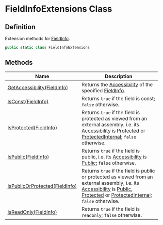 # FieldInfoExtensions Class
## Definition

Extension methods for [FieldInfo](https://learn.microsoft.com/en-gb/dotnet/api/System.Reflection.FieldInfo).

```c#
public static class FieldInfoExtensions
```

## Methods

| Name | Description |
| ---- | ----------- |
| [GetAccessibility(FieldInfo)](MrKWatkins.Reflection.FieldInfoExtensions.GetAccessibility.md) | Returns the [Accessibility](MrKWatkins.Reflection.Accessibility.md) of the specified [FieldInfo](https://learn.microsoft.com/en-gb/dotnet/api/System.Reflection.FieldInfo). |
| [IsConst(FieldInfo)](MrKWatkins.Reflection.FieldInfoExtensions.IsConst.md) | Returns `true` if the field is const; `false` otherwise. |
| [IsProtected(FieldInfo)](MrKWatkins.Reflection.FieldInfoExtensions.IsProtected.md) | Returns `true` if the field is protected as viewed from an external assembly, i.e. its [Accessibility](MrKWatkins.Reflection.Accessibility.md) is [Protected](MrKWatkins.Reflection.Accessibility.md#fields) or [ProtectedInternal](MrKWatkins.Reflection.Accessibility.md#fields); `false` otherwise. |
| [IsPublic(FieldInfo)](MrKWatkins.Reflection.FieldInfoExtensions.IsPublic.md) | Returns `true` if the field is public, i.e. its [Accessibility](MrKWatkins.Reflection.Accessibility.md) is [Public](MrKWatkins.Reflection.Accessibility.md#fields); `false` otherwise. |
| [IsPublicOrProtected(FieldInfo)](MrKWatkins.Reflection.FieldInfoExtensions.IsPublicOrProtected.md) | Returns `true` if the field is public or protected as viewed from an external assembly, i.e. its [Accessibility](MrKWatkins.Reflection.Accessibility.md) is [Public](MrKWatkins.Reflection.Accessibility.md#fields), [Protected](MrKWatkins.Reflection.Accessibility.md#fields) or [ProtectedInternal](MrKWatkins.Reflection.Accessibility.md#fields); `false` otherwise. |
| [IsReadOnly(FieldInfo)](MrKWatkins.Reflection.FieldInfoExtensions.IsReadOnly.md) | Returns `true` if the field is `readonly`; `false` otherwise. |

